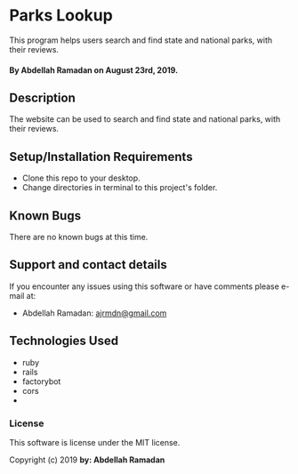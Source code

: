 # Parks Lookup

This program helps users search and find state and national parks, with their reviews.

#### By Abdellah Ramadan on August 23rd, 2019.

## Description

The website can be used to search and find state and national parks, with their reviews.

## Setup/Installation Requirements

* Clone this repo to your desktop.
* Change directories in terminal to this project's folder.


## Known Bugs

There are no known bugs at this time.

## Support and contact details

If you encounter any issues using this software or have comments please e-mail at:

* Abdellah Ramadan: ajrmdn@gmail.com


## Technologies Used

* ruby
* rails
* factorybot
* cors
* 

### License

This software is license under the MIT license.

Copyright (c) 2019 **by: Abdellah Ramadan**
